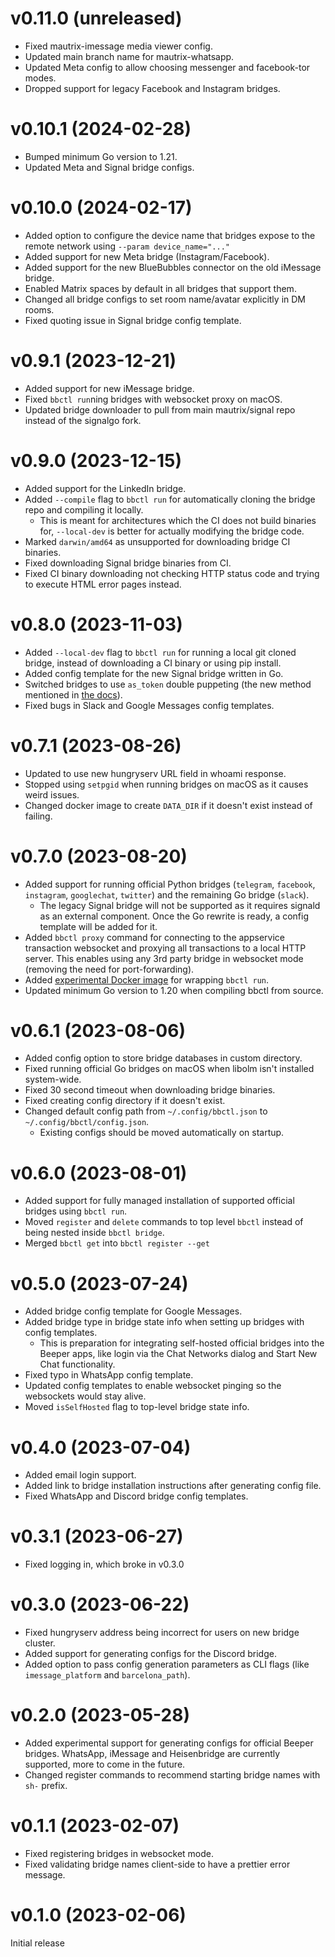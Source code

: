 # v0.11.0 (unreleased)

* Fixed mautrix-imessage media viewer config.
* Updated main branch name for mautrix-whatsapp.
* Updated Meta config to allow choosing messenger and facebook-tor modes.
* Dropped support for legacy Facebook and Instagram bridges.

# v0.10.1 (2024-02-28)

* Bumped minimum Go version to 1.21.
* Updated Meta and Signal bridge configs.

# v0.10.0 (2024-02-17)

* Added option to configure the device name that bridges expose to the remote
  network using `--param device_name="..."`
* Added support for new Meta bridge (Instagram/Facebook).
* Added support for the new BlueBubbles connector on the old iMessage bridge.
* Enabled Matrix spaces by default in all bridges that support them.
* Changed all bridge configs to set room name/avatar explicitly in DM rooms.
* Fixed quoting issue in Signal bridge config template.

# v0.9.1 (2023-12-21)

* Added support for new iMessage bridge.
* Fixed `bbctl run`ning bridges with websocket proxy on macOS.
* Updated bridge downloader to pull from main mautrix/signal repo instead of
  the signalgo fork.

# v0.9.0 (2023-12-15)

* Added support for the LinkedIn bridge.
* Added `--compile` flag to `bbctl run` for automatically cloning the bridge
  repo and compiling it locally.
  * This is meant for architectures which the CI does not build binaries for,
    `--local-dev` is better for actually modifying the bridge code.
* Marked `darwin/amd64` as unsupported for downloading bridge CI binaries.
* Fixed downloading Signal bridge binaries from CI.
* Fixed CI binary downloading not checking HTTP status code and trying to
  execute HTML error pages instead.

# v0.8.0 (2023-11-03)

* Added `--local-dev` flag to `bbctl run` for running a local git cloned bridge,
  instead of downloading a CI binary or using pip install.
* Added config template for the new Signal bridge written in Go.
* Switched bridges to use `as_token` double puppeting (the new method mentioned
  in [the docs](https://docs.mau.fi/bridges/general/double-puppeting.html#appservice-method-new)).
* Fixed bugs in Slack and Google Messages config templates.

# v0.7.1 (2023-08-26)

* Updated to use new hungryserv URL field in whoami response.
* Stopped using `setpgid` when running bridges on macOS as it causes weird issues.
* Changed docker image to create `DATA_DIR` if it doesn't exist instead of failing.

# v0.7.0 (2023-08-20)

* Added support for running official Python bridges (`telegram`, `facebook`,
  `instagram`, `googlechat`, `twitter`) and the remaining Go bridge (`slack`).
  * The legacy Signal bridge will not be supported as it requires signald as an
    external component. Once the Go rewrite is ready, a config template will be
    added for it.
* Added `bbctl proxy` command for connecting to the appservice transaction
  websocket and proxying all transactions to a local HTTP server. This enables
  using any 3rd party bridge in websocket mode (removing the need for
  port-forwarding).
* Added [experimental Docker image] for wrapping `bbctl run`.
* Updated minimum Go version to 1.20 when compiling bbctl from source.

[experimental Docker image]: https://github.com/beeper/bridge-manager/tree/main/docker

# v0.6.1 (2023-08-06)

* Added config option to store bridge databases in custom directory.
* Fixed running official Go bridges on macOS when libolm isn't installed
  system-wide.
* Fixed 30 second timeout when downloading bridge binaries.
* Fixed creating config directory if it doesn't exist.
* Changed default config path from `~/.config/bbctl.json`
  to `~/.config/bbctl/config.json`.
  * Existing configs should be moved automatically on startup.

# v0.6.0 (2023-08-01)

* Added support for fully managed installation of supported official bridges
  using `bbctl run`.
* Moved `register` and `delete` commands to top level `bbctl` instead of being
  nested inside `bbctl bridge`.
* Merged `bbctl get` into `bbctl register --get`

# v0.5.0 (2023-07-24)

* Added bridge config template for Google Messages.
* Added bridge type in bridge state info when setting up bridges with config
  templates.
  * This is preparation for integrating self-hosted official bridges into the
    Beeper apps, like login via the Chat Networks dialog and Start New Chat
    functionality.
* Fixed typo in WhatsApp config template.
* Updated config templates to enable websocket pinging so the websockets would
  stay alive.
* Moved `isSelfHosted` flag to top-level bridge state info.

# v0.4.0 (2023-07-04)

* Added email login support.
* Added link to bridge installation instructions after generating config file.
* Fixed WhatsApp and Discord bridge config templates.

# v0.3.1 (2023-06-27)

* Fixed logging in, which broke in v0.3.0

# v0.3.0 (2023-06-22)

* Fixed hungryserv address being incorrect for users on new bridge cluster.
* Added support for generating configs for the Discord bridge.
* Added option to pass config generation parameters as CLI flags
  (like `imessage_platform` and `barcelona_path`).

# v0.2.0 (2023-05-28)

* Added experimental support for generating configs for official Beeper bridges.
  WhatsApp, iMessage and Heisenbridge are currently supported, more to come in
  the future.
* Changed register commands to recommend starting bridge names with `sh-` prefix.

# v0.1.1 (2023-02-07)

* Fixed registering bridges in websocket mode.
* Fixed validating bridge names client-side to have a prettier error message.

# v0.1.0 (2023-02-06)

Initial release
